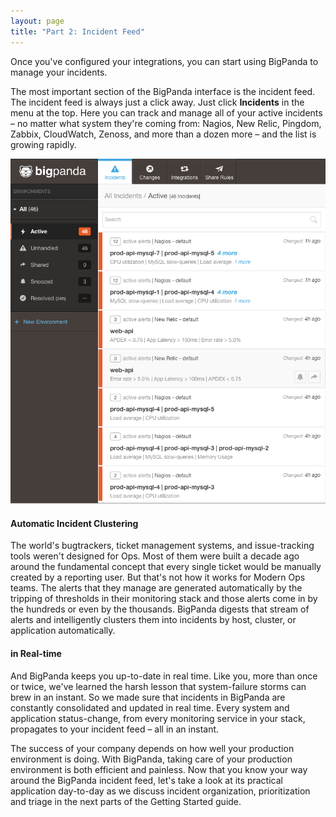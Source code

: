 ```yaml
---
layout: page
title: "Part 2: Incident Feed"
---
```


Once you've configured your integrations, you can start using BigPanda to manage your incidents.

The most important section of the BigPanda interface is the incident feed. The incident feed is always just a click away. Just click **Incidents** in the menu at the top. Here you can track and manage all of your active incidents – no matter what system they're coming from: Nagios, New Relic, Pingdom, Zabbix, CloudWatch, Zenoss, and more than a dozen more – and the list is growing rapidly.

![The BigPanda Incident Feed](/media/incidentFeed.png)

#### Automatic Incident Clustering

The world's bugtrackers, ticket management systems, and issue-tracking tools weren't designed for Ops. Most of them were built a decade ago around the fundamental concept that every single ticket would be manually created by a reporting user. But that's not how it works for Modern Ops teams. The alerts that they manage are generated automatically by the tripping of thresholds in their monitoring stack and those alerts come in by the hundreds or even by the thousands. BigPanda digests that stream of alerts and intelligently clusters them into incidents by host, cluster, or application automatically.

#### in Real-time
And BigPanda keeps you up-to-date in real time. Like you, more than once or twice, we've learned the harsh lesson that system-failure storms can brew in an instant. So we made sure that incidents in BigPanda are constantly consolidated and updated in real time. Every system and application status-change, from every monitoring service in your stack, propagates to your incident feed – all in an instant.

The success of your company depends on how well your production environment is doing. With BigPanda, taking care of your production environment is both efficient and painless. Now that you know your way around the BigPanda incident feed, let's take a look at its practical application day-to-day as we discuss incident organization, prioritization and triage in the next parts of the Getting Started guide.

